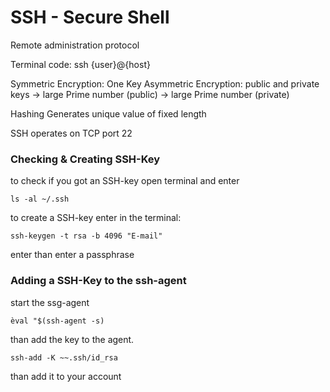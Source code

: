 # SSH - Secure Shell

Remote administration protocol 

Terminal code: ssh {user}@{host}


Symmetric Encryption: One Key
Asymmetric Encryption: public and private keys
-> large Prime number (public)
-> large Prime number (private)

Hashing
Generates unique value of fixed length 

SSH operates on TCP port 22

### Checking & Creating SSH-Key

to check if you got an SSH-key open terminal and enter

`ls -al ~/.ssh`


to create a SSH-key enter in the terminal:

`ssh-keygen -t rsa -b 4096 "E-mail"`

enter than enter a passphrase


### Adding a SSH-Key to the ssh-agent

start the ssg-agent

`èval "$(ssh-agent -s)`

than add the key to the agent.

`ssh-add -K ~~.ssh/id_rsa`

than add it to your account